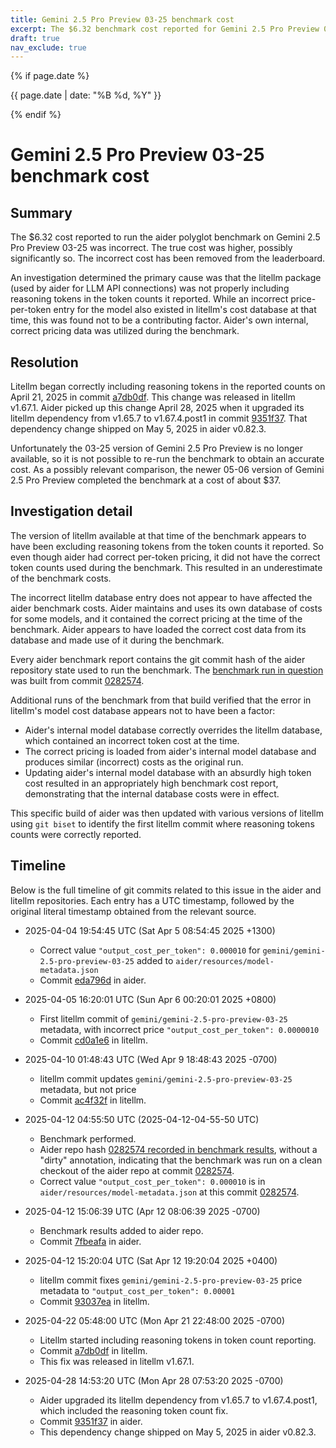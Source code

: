 ```yaml
---
title: Gemini 2.5 Pro Preview 03-25 benchmark cost
excerpt: The $6.32 benchmark cost reported for Gemini 2.5 Pro Preview 03-25 was incorrect.
draft: true
nav_exclude: true
---
```

{% if page.date %}
<p class="post-date">{{ page.date | date: "%B %d, %Y" }}</p>
{% endif %}

# Gemini 2.5 Pro Preview 03-25 benchmark cost

## Summary
The $6.32 cost reported to run the aider polyglot benchmark on
Gemini 2.5 Pro Preview 03-25 was incorrect.
The true cost was higher, possibly significantly so.
The incorrect cost has been removed from the leaderboard.

An investigation determined the primary cause was that the litellm
package (used by aider for LLM API connections) was not properly including reasoning tokens in 
the token counts it reported.
While an incorrect price-per-token entry for the model also existed in litellm's cost
database at that time, this was found not to be a contributing factor.
Aider's own internal, correct pricing data was utilized during the benchmark.

## Resolution

Litellm began correctly including reasoning tokens in the reported counts
on April 21, 2025 in 
commit [a7db0df](https://github.com/BerriAI/litellm/commit/a7db0df0434bfbac2b68ebe1c343b77955becb4b).
This change was released in litellm v1.67.1.
Aider picked up this change April 28, 2025 when it upgraded its litellm dependency 
from v1.65.7 to v1.67.4.post1
in commit [9351f37](https://github.com/Aider-AI/aider/commit/9351f37).
That dependency change shipped on May 5, 2025 in aider v0.82.3.

Unfortunately the 03-25 version of Gemini 2.5 Pro Preview is no longer available,
so it is not possible to re-run the benchmark to obtain an accurate cost.
As a possibly relevant comparison, the newer 05-06 version of Gemini 2.5 Pro Preview
completed the benchmark at a cost of about $37.

## Investigation detail

The version of litellm available at that time of the benchmark appears to have been
excluding reasoning tokens from the token counts it reported.
So even though aider had correct per-token pricing, it did not have the correct token counts
used during the benchmark.
This resulted in an underestimate of the benchmark costs.

The incorrect litellm database entry does not appear to have affected the aider benchmark costs.
Aider maintains and uses its own database of costs for some models, and it contained
the correct pricing at the time of the benchmark.
Aider appears to have
loaded the correct cost data from its database and made use of it during the benchmark.

Every aider benchmark report contains the git commit hash of the aider repository state used to
run the benchmark.
The 
[benchmark run in question](https://github.com/Aider-AI/aider/blob/edbfec0ce4e1fe86735c915cb425b0d8636edc32/aider/website/_data/polyglot_leaderboard.yml#L814)
was built from 
commit [0282574](https://github.com/Aider-AI/aider/commit/0282574).

Additional runs of the benchmark from that build verified that the error in litellm's
model cost database appears not to have been a factor:

- Aider's internal model database correctly overrides the litellm database, which contained an incorrect token cost at the time.
- The correct pricing is loaded from aider's internal model database and produces similar (incorrect) costs as the original run.
- Updating aider's internal model database with an absurdly high token cost resulted in an appropriately high benchmark cost report, demonstrating that the internal database costs were in effect.

This specific build of aider was then updated with various versions of litellm using `git biset`
to identify the first litellm commit where reasoning tokens counts were correctly reported.



## Timeline

Below is the full timeline of git commits related to this issue in the aider and litellm repositories.
Each entry has a UTC timestamp, followed by the original literal timestamp obtained from the
relevant source.

- 2025-04-04 19:54:45 UTC (Sat Apr 5 08:54:45 2025 +1300)
  - Correct value `"output_cost_per_token": 0.000010` for  `gemini/gemini-2.5-pro-preview-03-25` added to `aider/resources/model-metadata.json`
  - Commit [eda796d](https://github.com/Aider-AI/aider/commit/eda796d) in aider.

- 2025-04-05 16:20:01 UTC (Sun Apr 6 00:20:01 2025 +0800)
  - First litellm commit of `gemini/gemini-2.5-pro-preview-03-25` metadata, with incorrect price `"output_cost_per_token": 0.0000010`
  - Commit [cd0a1e6](https://github.com/BerriAI/litellm/commit/cd0a1e6) in litellm.

- 2025-04-10 01:48:43 UTC (Wed Apr 9 18:48:43 2025 -0700)
  - litellm commit updates `gemini/gemini-2.5-pro-preview-03-25` metadata, but not price
  - Commit [ac4f32f](https://github.com/BerriAI/litellm/commit/ac4f32f) in litellm.

- 2025-04-12 04:55:50 UTC (2025-04-12-04-55-50 UTC)
  - Benchmark performed.
  - Aider repo hash [0282574 recorded in benchmark results](https://github.com/Aider-AI/aider/blob/7fbeafa1cfd4ad83f7499417837cdfa6b16fe7a1/aider/website/_data/polyglot_leaderboard.yml#L814), without a "dirty" annotation, indicating that the benchmark was run on a clean checkout of the aider repo at commit [0282574](https://github.com/Aider-AI/aider/commit/0282574).
  - Correct value `"output_cost_per_token": 0.000010` is in `aider/resources/model-metadata.json` at this commit [0282574](https://github.com/Aider-AI/aider/blob/0282574/aider/resources/model-metadata.json#L357).

- 2025-04-12 15:06:39 UTC (Apr 12 08:06:39 2025 -0700)
  - Benchmark results added to aider repo.
  - Commit [7fbeafa](https://github.com/Aider-AI/aider/commit/7fbeafa) in aider.

- 2025-04-12 15:20:04 UTC (Sat Apr 12 19:20:04 2025 +0400)
  - litellm commit fixes `gemini/gemini-2.5-pro-preview-03-25` price metadata to `"output_cost_per_token": 0.00001`
  - Commit [93037ea](https://github.com/BerriAI/litellm/commit/93037ea) in litellm.

- 2025-04-22 05:48:00 UTC (Mon Apr 21 22:48:00 2025 -0700)
  - Litellm started including reasoning tokens in token count reporting.
  - Commit [a7db0df](https://github.com/BerriAI/litellm/commit/a7db0df0434bfbac2b68ebe1c343b77955becb4b) in litellm.
  - This fix was released in litellm v1.67.1.

- 2025-04-28 14:53:20 UTC (Mon Apr 28 07:53:20 2025 -0700)
  - Aider upgraded its litellm dependency from v1.65.7 to v1.67.4.post1, which included the reasoning token count fix.
  - Commit [9351f37](https://github.com/Aider-AI/aider/commit/9351f37) in aider.
  - This dependency change shipped on May 5, 2025 in aider v0.82.3.
